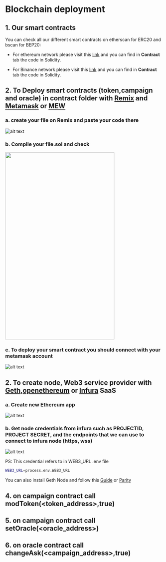 #  Blockchain deployment


## 1. Our smart contracts

 You can check all our different smart contracts on etherscan for ERC20 and bscan for BEP20:
 - For ethereum network please visit this [link](https://etherscan.io/address/0xdf49c9f599a0a9049d97cff34d0c30e468987389#code) and you can find in **Contract** tab the code in Solidity.
 
  - For Binance network please visit this [link](https://bscscan.com/address/0x448bee2d93be708b54ee6353a7cc35c4933f1156#code) and you can find in **Contract** tab the code in Solidity.

## 2. To Deploy smart contracts (token,campaign and oracle) in contract folder with [Remix](https://remix.ethereum.org) and [Metamask](https://metamask.io/) or [MEW](https://www.myetherwallet.com/)

### a. create your file on Remix and paste your code there

![alt text](img/remix.png)

### b. Compile your file.sol and check

<img src="img/compile.png" width="350" height="600">

### c. To deploy your smart contract you should connect with your metamask account 

![alt text](img/deploy.png)

## 2. To create node, Web3 service provider with [Geth](https://geth.ethereum.org/),[openethereum](https://github.com/openethereum/openethereum) or [Infura](https://infura.io/) SaaS

### a. Create new Ethereum app


![alt text](img/createinfura.png)


### b. Get node credentials from infura such as PROJECTID, PROJECT SECRET, and the endpoints that we can use to connect to infura node (https, wss)


![alt text](img/keysinfura.png)

PS: This credential refers to in WEB3_URL .env file
```sh
WEB3_URL=process.env.WEB3_URL
```





You can also install Geth Node and follow this [Guide](https://geth.ethereum.org/docs/getting-started) or [Parity](https://openethereum.github.io/Setup)

## 4. on campaign contract call modToken(<token_address>,true)
## 5. on campaign contract call setOracle(<oracle_address>)
## 6. on oracle contract call changeAsk(<campaign_address>,true)
